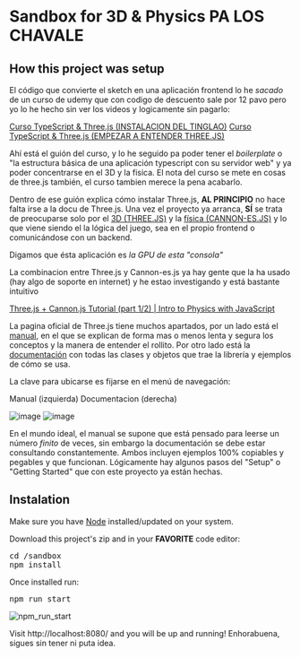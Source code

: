 Sandbox for 3D & Physics PA LOS CHAVALE
=======================================

How this project was setup
--------------------------
El código que convierte el sketch en una aplicación frontend lo he _sacado_ de un curso de udemy que con codigo de descuento sale por 12 pavo pero yo lo he hecho sin ver los videos y logicamente sin pagarlo:

[Curso TypeScript & Three.js (INSTALACION DEL TINGLAO)](https://sbcode.net/threejs/introduction/)
[Curso TypeScript & Three.js (EMPEZAR A ENTENDER THREE.JS)](https://sbcode.net/threejs/scene-camera-renderer/)

Ahí está el guión del curso, y lo he seguido pa poder tener el _boilerplate_ o "la estructura básica de una aplicación typescript con su servidor web" y ya poder concentrarse en el 3D y la fisica. El nota del curso se mete en cosas de three.js también, el curso tambien merece la pena acabarlo.

Dentro de ese guión explica cómo instalar Three.js, **AL PRINCIPIO** no hace falta irse a la docu de Three.js. Una vez el proyecto ya arranca, **SÍ** se trata de preocuparse solo por el [3D (THREE.JS)](https://threejs.org/manual/#en/fundamentals) y la [física (CANNON-ES.JS)](https://pmndrs.github.io/cannon-es/docs/) y lo que viene siendo el la lógica del juego, sea en el propio frontend o comunicándose con un backend.

Digamos que ésta aplicación es _la GPU de esta "consola"_

La combinacion entre Three.js y Cannon-es.js ya hay gente que la ha usado (hay algo de soporte en internet) y he estao investigando y está bastante intuitivo

[Three.js + Cannon.js Tutorial (part 1/2) | Intro to Physics with JavaScript](https://www.youtube.com/watch?v=Ht1JzJ6kB7g)

La pagina oficial de Three.js tiene muchos apartados, por un lado está el [manual](https://threejs.org/manual/#en/fundamentals), en el que se explican de forma mas o menos lenta y segura los conceptos y la manera de entender el rollito. 
Por otro lado está la [documentación](https://threejs.org/docs/index.html#manual/en/introduction/Creating-a-scene) con todas las clases y objetos que trae la librería y ejemplos de cómo se usa.

La clave para ubicarse es fijarse en el menú de navegación:

Manual (izquierda)   Documentacion (derecha)

![image](https://user-images.githubusercontent.com/22574140/205631557-a2b08afd-2d81-415a-9088-0adb1e65cffb.png)  ![image](https://user-images.githubusercontent.com/22574140/205631646-82912ee0-932b-4239-a34e-c03eba7091f7.png)

En el mundo ideal, el manual se supone que está pensado para leerse un número _finito_ de veces, sin embargo la documentación se debe estar consultando constantemente. 
Ambos incluyen ejemplos 100% copiables y pegables y que funcionan. 
Lógicamente hay algunos pasos del "Setup" o "Getting Started" que con este proyecto ya están hechas.

Instalation
-----------
Make sure you have [Node](https://nodejs.org/en/download/) installed/updated on your system.

Download this project's zip and in your **FAVORITE** code editor:
<pre>
cd /sandbox
npm install
</pre>
Once installed run:
<pre>npm run start</pre> 

![npm_run_start](https://user-images.githubusercontent.com/22574140/205627698-06f78ec1-4d09-40b3-9c91-2b1bafb17aea.png)

Visit http://localhost:8080/ and you will be up and running! 
Enhorabuena, sigues sin tener ni puta idea.
